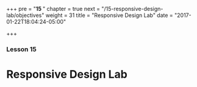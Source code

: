 +++
pre = "<b>15 </b>"
chapter = true
next = "/15-responsive-design-lab/objectives"
weight = 31
title = "Responsive Design Lab"
date = "2017-01-22T18:04:24-05:00"

+++

### Lesson 15

# Responsive Design Lab
